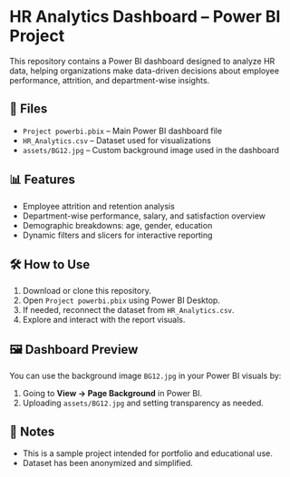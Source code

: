 # HR Analytics Dashboard – Power BI Project

This repository contains a Power BI dashboard designed to analyze HR data, helping organizations make data-driven decisions about employee performance, attrition, and department-wise insights.

## 📁 Files
- `Project powerbi.pbix` – Main Power BI dashboard file
- `HR_Analytics.csv` – Dataset used for visualizations
- `assets/BG12.jpg` – Custom background image used in the dashboard

## 📊 Features
- Employee attrition and retention analysis
- Department-wise performance, salary, and satisfaction overview
- Demographic breakdowns: age, gender, education
- Dynamic filters and slicers for interactive reporting

## 🛠️ How to Use
1. Download or clone this repository.
2. Open `Project powerbi.pbix` using Power BI Desktop.
3. If needed, reconnect the dataset from `HR_Analytics.csv`.
4. Explore and interact with the report visuals.

## 🖼️ Dashboard Preview
You can use the background image `BG12.jpg` in your Power BI visuals by:
1. Going to **View → Page Background** in Power BI.
2. Uploading `assets/BG12.jpg` and setting transparency as needed.

## 📌 Notes
- This is a sample project intended for portfolio and educational use.
- Dataset has been anonymized and simplified.



